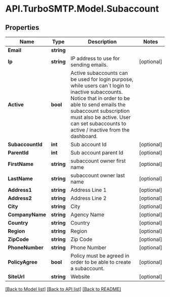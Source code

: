 # API.TurboSMTP.Model.Subaccount

## Properties

Name | Type | Description | Notes
------------ | ------------- | ------------- | -------------
**Email** | **string** |  | 
**Ip** | **string** | IP address to use for sending emails. | [optional] 
**Active** | **bool** | Active subaccounts can be used for login purpose, while users can´t login to inactive subaccounts. Notice that in order to be able to send emails the subaccount subscription must also be active. User can set subaccounts to active / inactive from the dashboard. | 
**SubaccountId** | **int** | Sub account Id | [optional] 
**ParentId** | **int** | Sub account parent Id | [optional] 
**FirstName** | **string** | subaccount owner first name | [optional] 
**LastName** | **string** | subaccount owner last name | [optional] 
**Address1** | **string** | Address Line 1 | [optional] 
**Address2** | **string** | Address Line 2 | [optional] 
**City** | **string** | City | [optional] 
**CompanyName** | **string** | Agency Name | [optional] 
**Country** | **string** | Country | [optional] 
**Region** | **string** | Region | [optional] 
**ZipCode** | **string** | Zip Code | [optional] 
**PhoneNumber** | **string** | Phone Number | [optional] 
**PolicyAgree** | **bool** | Policy must be agreed in order to be able to create a subaccount. | [optional] 
**SiteUrl** | **string** | Website | [optional] 

[[Back to Model list]](../README.md#documentation-for-models) [[Back to API list]](../README.md#documentation-for-api-endpoints) [[Back to README]](../README.md)


